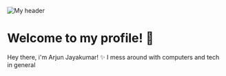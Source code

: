 ![My header](https://github.com/definitelyarjun/Definitelyarjun/assets/119649647/7271fa87-dd9b-4f3d-8d4d-96b75082cee8)
# **Welcome to my profile! 👋**

Hey there, i'm Arjun Jayakumar! ✨
I mess around with computers and tech in general
